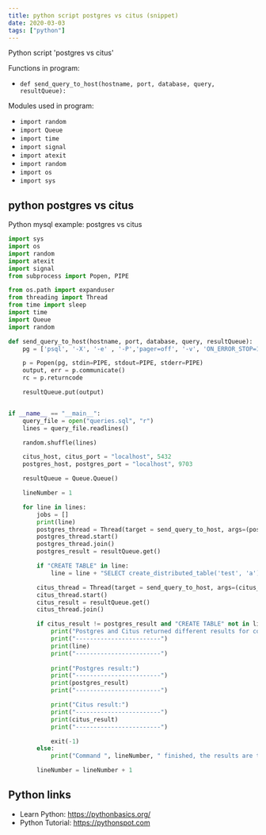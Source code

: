 ```yaml
---
title: python script postgres vs citus (snippet)
date: 2020-03-03
tags: ["python"]
---
```

Python script 'postgres vs citus'

Functions in program: 
* `def send_query_to_host(hostname, port, database, query, resultQueue):`

Modules used in program: 
* `import random`
* `import Queue`
* `import time`
* `import signal`
* `import atexit`
* `import random`
* `import os`
* `import sys`

## python postgres vs citus

Python mysql example: postgres vs citus

```python
import sys
import os
import random
import atexit
import signal
from subprocess import Popen, PIPE

from os.path import expanduser
from threading import Thread
from time import sleep
import time
import Queue
import random

def send_query_to_host(hostname, port, database, query, resultQueue):
	pg = ['psql', '-X', '-e' , '-P','pager=off', '-v', 'ON_ERROR_STOP=1', '-h', hostname, '-p', str(port) , '-c', query, database]

	p = Popen(pg, stdin=PIPE, stdout=PIPE, stderr=PIPE)
	output, err = p.communicate()
	rc = p.returncode

	resultQueue.put(output)


if __name__ == "__main__":
	query_file = open("queries.sql", "r")
	lines = query_file.readlines()

	random.shuffle(lines)

	citus_host, citus_port = "localhost", 5432
	postgres_host, postgres_port = "localhost", 9703

	resultQueue = Queue.Queue()

	lineNumber = 1

	for line in lines:
		jobs = []
		print(line)
		postgres_thread = Thread(target = send_query_to_host, args=(postgres_host, postgres_port, "postgres" , line, resultQueue))
		postgres_thread.start()
		postgres_thread.join()
		postgres_result = resultQueue.get()

		if "CREATE TABLE" in line:
			line = line + "SELECT create_distributed_table('test', 'a')"

		citus_thread = Thread(target = send_query_to_host, args=(citus_host, citus_port, "postgres" , line, resultQueue))
		citus_thread.start()
		citus_result = resultQueue.get()
		citus_thread.join()

		if citus_result != postgres_result and "CREATE TABLE" not in line:
			print("Postgres and Citus returned different results for command:")
			print("------------------------")
			print(line)
			print("------------------------")
			
			print("Postgres result:")
			print("------------------------")
			print(postgres_result)
			print("------------------------")

			print("Citus result:")
			print("------------------------")
			print(citus_result)
			print("------------------------")

			exit(-1)
		else:
			print("Command ", lineNumber, " finished, the results are the same...")

		lineNumber = lineNumber + 1


```

## Python links

- Learn Python: https://pythonbasics.org/
- Python Tutorial: https://pythonspot.com
